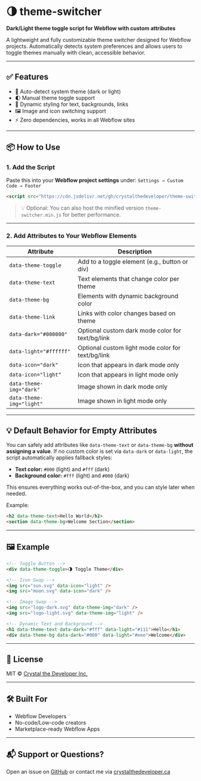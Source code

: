# 🌗 theme-switcher
**Dark/Light theme toggle script for Webflow with custom attributes**

A lightweight and fully customizable theme switcher designed for Webflow projects. Automatically detects system preferences and allows users to toggle themes manually with clean, accessible behavior.

---

## ✅ Features

- 🌙 Auto-detect system theme (dark or light)
- 🌓 Manual theme toggle support
- 🎨 Dynamic styling for text, backgrounds, links
- 🖼 Image and icon switching support
- ⚡ Zero dependencies, works in all Webflow sites

---

## 📦 How to Use

### 1. Add the Script

Paste this into your **Webflow project settings** under:
`Settings → Custom Code → Footer`

```html
<script src="https://cdn.jsdelivr.net/gh/crystalthedeveloper/theme-switcher/theme-switcher.js" defer></script>
```

> 💡 Optional: You can also host the minified version `theme-switcher.min.js` for better performance.

---

### 2. Add Attributes to Your Webflow Elements

| Attribute                | Description                                                       |
|--------------------------|-------------------------------------------------------------------|
| `data-theme-toggle`      | Add to a toggle element (e.g., button or div)                     |
| `data-theme-text`        | Text elements that change color per theme                         |
| `data-theme-bg`          | Elements with dynamic background color                            |
| `data-theme-link`        | Links with color changes based on theme                           |
| `data-dark="#000000"`    | Optional custom dark mode color for text/bg/link                  |
| `data-light="#ffffff"`   | Optional custom light mode color for text/bg/link                 |
| `data-icon="dark"`       | Icon that appears in dark mode only                               |
| `data-icon="light"`      | Icon that appears in light mode only                              |
| `data-theme-img="dark"`  | Image shown in dark mode only                                     |
| `data-theme-img="light"` | Image shown in light mode only                                    |

---

## 💡 Default Behavior for Empty Attributes

You can safely add attributes like `data-theme-text` or `data-theme-bg` **without assigning a value**. If no custom color is set via `data-dark` or `data-light`, the script automatically applies fallback styles:

- **Text color:** `#000` (light) and `#fff` (dark)
- **Background color:** `#fff` (light) and `#000` (dark)

This ensures everything works out-of-the-box, and you can style later when needed.

Example:

```html
<h2 data-theme-text>Hello World</h2>
<section data-theme-bg>Welcome Section</section>
```

---

## 🖼 Example

```html
<!-- Toggle Button -->
<div data-theme-toggle>🌗 Toggle Theme</div>

<!-- Icon Swap -->
<img src="sun.svg" data-icon="light" />
<img src="moon.svg" data-icon="dark" />

<!-- Image Swap -->
<img src="logo-dark.svg" data-theme-img="dark" />
<img src="logo-light.svg" data-theme-img="light" />

<!-- Dynamic Text and Background -->
<h1 data-theme-text data-dark="#fff" data-light="#111">Hello</h1>
<div data-theme-bg data-dark="#000" data-light="#eee">Welcome</div>
```

---

## 📄 License

MIT © [Crystal the Developer Inc.](https://www.crystalthedeveloper.ca)

---

## 🛠 Built For

- Webflow Developers
- No-code/Low-code creators
- Marketplace-ready Webflow Apps

---

## 📬 Support or Questions?

Open an issue on [GitHub](https://github.com/crystalthedeveloper/theme-switcher/issues) or contact me via [crystalthedeveloper.ca](https://www.crystalthedeveloper.ca)
